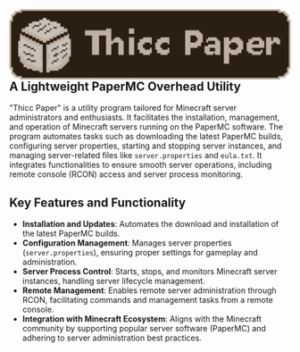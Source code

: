<img style="float: right;" src="ThiccPaperBanner.png">

## A Lightweight PaperMC Overhead Utility

"Thicc Paper" is a utility program tailored for Minecraft server administrators and enthusiasts. It facilitates the installation, management, and operation of Minecraft servers running on the PaperMC software. The program automates tasks such as downloading the latest PaperMC builds, configuring server properties, starting and stopping server instances, and managing server-related files like `server.properties` and `eula.txt`. It integrates functionalities to ensure smooth server operations, including remote console (RCON) access and server process monitoring.

## Key Features and Functionality
- **Installation and Updates**: Automates the download and installation of the latest PaperMC builds.
- **Configuration Management**: Manages server properties (`server.properties`), ensuring proper settings for gameplay and administration.
- **Server Process Control**: Starts, stops, and monitors Minecraft server instances, handling server lifecycle management.
- **Remote Management**: Enables remote server administration through RCON, facilitating commands and management tasks from a remote console.
- **Integration with Minecraft Ecosystem**: Aligns with the Minecraft community by supporting popular server software (PaperMC) and adhering to server administration best practices.
